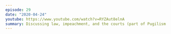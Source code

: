 ```yaml
---
episode: 29
date: "2020-04-24"
youtube: https://www.youtube.com/watch?v=RYZAut8elnA
summary: Discussing law, impeachment, and the courts (part of Pugilism Week)
---
```

